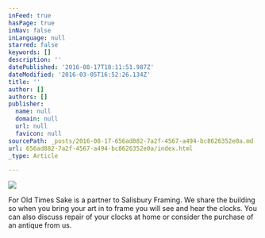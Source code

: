 ```yaml
---
inFeed: true
hasPage: true
inNav: false
inLanguage: null
starred: false
keywords: []
description: ''
datePublished: '2016-08-17T18:11:51.987Z'
dateModified: '2016-03-05T16:52:26.134Z'
title: ''
author: []
authors: []
publisher:
  name: null
  domain: null
  url: null
  favicon: null
sourcePath: _posts/2016-08-17-656ad882-7a2f-4567-a494-bc8626352e0a.md
url: 656ad882-7a2f-4567-a494-bc8626352e0a/index.html
_type: Article

---
```

![](https://the-grid-user-content.s3-us-west-2.amazonaws.com/63ea6c18-2300-4b02-b379-0bac83365765.jpg)

For Old Times Sake is a partner to Salisbury Framing.  We share the building so when you bring your art in to frame you will see and hear the clocks.  You can also discuss repair of your clocks at home or consider the purchase of an antique from us.